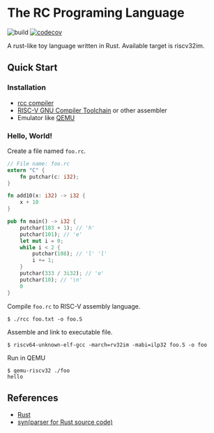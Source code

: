 # The RC Programing Language
![build](https://github.com/ChiangYintso/rc/workflows/build/badge.svg)
[![codecov](https://codecov.io/gh/ChiangYintso/rc/branch/main/graph/badge.svg?token=FSSV4INNPZ)](https://codecov.io/gh/ChiangYintso/rc)

A rust-like toy language written in Rust. Available target is riscv32im.

## Quick Start

### Installation
- [rcc compiler](https://github.com/ChiangYintso/rc/releases)
- [RISC-V GNU Compiler Toolchain](https://github.com/riscv/riscv-gnu-toolchain) or other assembler
- Emulator like [QEMU](https://github.com/qemu/qemu)

### Hello, World!
Create a file named `foo.rc`.
```rust
// File name: foo.rc
extern "C" {
    fn putchar(c: i32);
}

fn add10(x: i32) -> i32 {
    x + 10
}

pub fn main() -> i32 {
    putchar(103 + 1); // 'h'
    putchar(101); // 'e'
    let mut i = 0;
    while i < 2 {
        putchar(108); // 'l' 'l'
        i += 1;
    }
    putchar(333 / 3i32); // 'o'
    putchar(10); // '\n'
    0
}
```
Compile `foo.rc` to RISC-V assembly language.
```shell
$ ./rcc foo.txt -o foo.S
```

Assemble and link to executable file.
```shell
$ riscv64-unknown-elf-gcc -march=rv32im -mabi=ilp32 foo.S -o foo
```

Run in QEMU
```shell
$ qemu-riscv32 ./foo
hello
```

## References
- [Rust](https://github.com/rust-lang/rust)
- [syn(parser for Rust source code)](https://github.com/dtolnay/syn)
